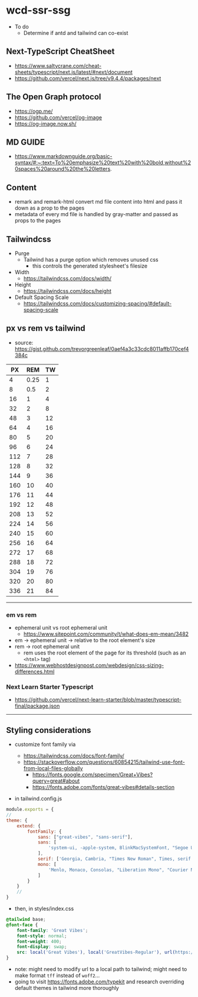 # wcd-ssr-ssg
- To do
    - Determine if antd and tailwind can co-exist 

## Next-TypeScript CheatSheet
- https://www.saltycrane.com/cheat-sheets/typescript/next.js/latest/#next/document
- https://github.com/vercel/next.js/tree/v9.4.4/packages/next
## The Open Graph protocol
- https://ogp.me/
- https://github.com/vercel/og-image
- https://og-image.now.sh/

## MD GUIDE
- https://www.markdownguide.org/basic-syntax/#:~:text=To%20emphasize%20text%20with%20bold,without%20spaces%20around%20the%20letters.

## Content
- remark and remark-html convert md file content into html and pass it down as a prop to the pages
- metadata of every md file is handled by gray-matter and passed as props to the pages

## Tailwindcss
- Purge
    - Tailwind has a purge option which removes unused css
        - this controls the generated stylesheet's filesize 
- Width
    - https://tailwindcss.com/docs/width/
- Height
    - https://tailwindcss.com/docs/height
- Default Spacing Scale
    - https://tailwindcss.com/docs/customizing-spacing/#default-spacing-scale

## px vs rem vs tailwind
- source: https://gist.github.com/trevorgreenleaf/0aef4a3c33cdc8011affb170cef4384c

PX|REM|TW
|---|---|---|
4|0.25|1
8|0.5|2
16|1|4
32|2|8
48|3|12
64|4|16
80|5|20
96|6|24
112|7|28
128|8|32
144|9|36
160|10|40
176|11|44
192|12|48
208|13|52
224|14|56
240|15|60
256|16|64
272|17|68
288|18|72
304|19|76
320|20|80
336|21|84


---

### em vs rem
- ephemeral unit vs root ephemeral unit
    - https://www.sitepoint.com/community/t/what-does-em-mean/3482
- em &rarr; ephemeral unit &rarr; relative to the root element's size
- rem &rarr; root ephemeral unit
    - rem uses the root element of the page for its threshold (such as an `<html>` tag)
- https://www.webhostdesignpost.com/webdesign/css-sizing-differences.html


### Next Learn Starter Typescript
- https://github.com/vercel/next-learn-starter/blob/master/typescript-final/package.json


---
## Styling considerations 

- customize font family via 
    - https://tailwindcss.com/docs/font-family/
    - https://stackoverflow.com/questions/60854215/tailwind-use-font-from-local-files-globally
        - https://fonts.google.com/specimen/Great+Vibes?query=great#about
        - https://fonts.adobe.com/fonts/great-vibes#details-section

- in tailwind.config.js
```js
module.exports = {
//
theme: {
    extend: {
        fontFamily: {
            sans: ["great-vibes", "sans-serif"],
            sans: [
                'system-ui, -apple-system, BlinkMacSystemFont, "Segoe UI", Roboto, "Helvetica Neue", Arial, "Noto Sans", sans-serif, "Apple Color Emoji", "Segoe UI Emoji", "Segoe UI Symbol", "Noto Color Emoji'
            ],
            serif: ['Georgia, Cambria, "Times New Roman", Times, serif'],
            mono: [
                'Menlo, Monaco, Consolas, "Liberation Mono", "Courier New", monospace'
            ]
        }
    }
    //
}

```
- then, in styles/index.css
```css
@tailwind base;
@font-face {
    font-family: 'Great Vibes';
    font-style: normal;
    font-weight: 400;
    font-display: swap;
    src: local('Great Vibes'), local('GreatVibes-Regular'), url(https://fonts.gstatic.com/s/greatvibes/v7/RWmMoKWR9v4ksMfaWd_JN9XLiaQ6DQ.woff2) format('woff2');
}
```
- note: might need to modify url to a local path to tailwind; might need to make format `tff` instead of `woff2`...
- going to visit https://fonts.adobe.com/typekit and research overriding default themes in tailwind more thoroughly